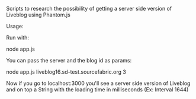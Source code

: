 Scripts to research the possibility of getting a server side version of Liveblog using Phantom.js

Usage: 

Run with:

node app.js


You can pass the server and the blog id as params:

node app.js liveblog16.sd-test.sourcefabric.org 3


Now if you go to localhost:3000 you'll see a server side version of Liveblog and on top a String with the loading time in milliseconds (Ex: Interval 1644)
